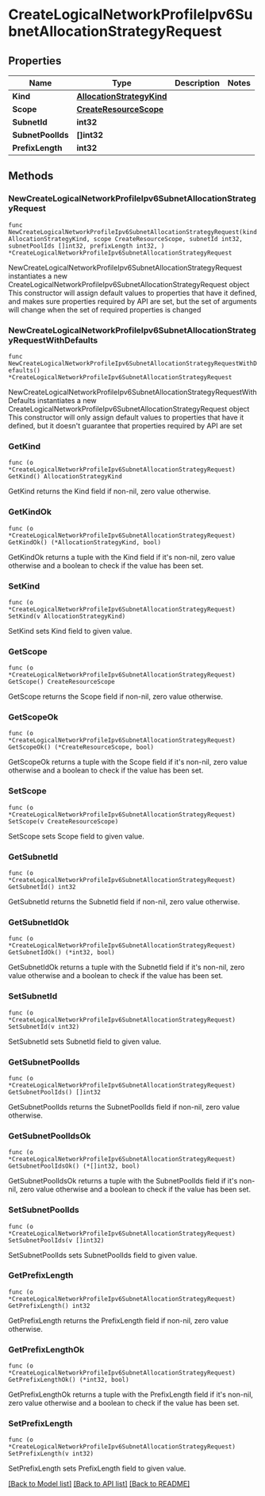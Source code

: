 # CreateLogicalNetworkProfileIpv6SubnetAllocationStrategyRequest

## Properties

Name | Type | Description | Notes
------------ | ------------- | ------------- | -------------
**Kind** | [**AllocationStrategyKind**](AllocationStrategyKind.md) |  | 
**Scope** | [**CreateResourceScope**](CreateResourceScope.md) |  | 
**SubnetId** | **int32** |  | 
**SubnetPoolIds** | **[]int32** |  | 
**PrefixLength** | **int32** |  | 

## Methods

### NewCreateLogicalNetworkProfileIpv6SubnetAllocationStrategyRequest

`func NewCreateLogicalNetworkProfileIpv6SubnetAllocationStrategyRequest(kind AllocationStrategyKind, scope CreateResourceScope, subnetId int32, subnetPoolIds []int32, prefixLength int32, ) *CreateLogicalNetworkProfileIpv6SubnetAllocationStrategyRequest`

NewCreateLogicalNetworkProfileIpv6SubnetAllocationStrategyRequest instantiates a new CreateLogicalNetworkProfileIpv6SubnetAllocationStrategyRequest object
This constructor will assign default values to properties that have it defined,
and makes sure properties required by API are set, but the set of arguments
will change when the set of required properties is changed

### NewCreateLogicalNetworkProfileIpv6SubnetAllocationStrategyRequestWithDefaults

`func NewCreateLogicalNetworkProfileIpv6SubnetAllocationStrategyRequestWithDefaults() *CreateLogicalNetworkProfileIpv6SubnetAllocationStrategyRequest`

NewCreateLogicalNetworkProfileIpv6SubnetAllocationStrategyRequestWithDefaults instantiates a new CreateLogicalNetworkProfileIpv6SubnetAllocationStrategyRequest object
This constructor will only assign default values to properties that have it defined,
but it doesn't guarantee that properties required by API are set

### GetKind

`func (o *CreateLogicalNetworkProfileIpv6SubnetAllocationStrategyRequest) GetKind() AllocationStrategyKind`

GetKind returns the Kind field if non-nil, zero value otherwise.

### GetKindOk

`func (o *CreateLogicalNetworkProfileIpv6SubnetAllocationStrategyRequest) GetKindOk() (*AllocationStrategyKind, bool)`

GetKindOk returns a tuple with the Kind field if it's non-nil, zero value otherwise
and a boolean to check if the value has been set.

### SetKind

`func (o *CreateLogicalNetworkProfileIpv6SubnetAllocationStrategyRequest) SetKind(v AllocationStrategyKind)`

SetKind sets Kind field to given value.


### GetScope

`func (o *CreateLogicalNetworkProfileIpv6SubnetAllocationStrategyRequest) GetScope() CreateResourceScope`

GetScope returns the Scope field if non-nil, zero value otherwise.

### GetScopeOk

`func (o *CreateLogicalNetworkProfileIpv6SubnetAllocationStrategyRequest) GetScopeOk() (*CreateResourceScope, bool)`

GetScopeOk returns a tuple with the Scope field if it's non-nil, zero value otherwise
and a boolean to check if the value has been set.

### SetScope

`func (o *CreateLogicalNetworkProfileIpv6SubnetAllocationStrategyRequest) SetScope(v CreateResourceScope)`

SetScope sets Scope field to given value.


### GetSubnetId

`func (o *CreateLogicalNetworkProfileIpv6SubnetAllocationStrategyRequest) GetSubnetId() int32`

GetSubnetId returns the SubnetId field if non-nil, zero value otherwise.

### GetSubnetIdOk

`func (o *CreateLogicalNetworkProfileIpv6SubnetAllocationStrategyRequest) GetSubnetIdOk() (*int32, bool)`

GetSubnetIdOk returns a tuple with the SubnetId field if it's non-nil, zero value otherwise
and a boolean to check if the value has been set.

### SetSubnetId

`func (o *CreateLogicalNetworkProfileIpv6SubnetAllocationStrategyRequest) SetSubnetId(v int32)`

SetSubnetId sets SubnetId field to given value.


### GetSubnetPoolIds

`func (o *CreateLogicalNetworkProfileIpv6SubnetAllocationStrategyRequest) GetSubnetPoolIds() []int32`

GetSubnetPoolIds returns the SubnetPoolIds field if non-nil, zero value otherwise.

### GetSubnetPoolIdsOk

`func (o *CreateLogicalNetworkProfileIpv6SubnetAllocationStrategyRequest) GetSubnetPoolIdsOk() (*[]int32, bool)`

GetSubnetPoolIdsOk returns a tuple with the SubnetPoolIds field if it's non-nil, zero value otherwise
and a boolean to check if the value has been set.

### SetSubnetPoolIds

`func (o *CreateLogicalNetworkProfileIpv6SubnetAllocationStrategyRequest) SetSubnetPoolIds(v []int32)`

SetSubnetPoolIds sets SubnetPoolIds field to given value.


### GetPrefixLength

`func (o *CreateLogicalNetworkProfileIpv6SubnetAllocationStrategyRequest) GetPrefixLength() int32`

GetPrefixLength returns the PrefixLength field if non-nil, zero value otherwise.

### GetPrefixLengthOk

`func (o *CreateLogicalNetworkProfileIpv6SubnetAllocationStrategyRequest) GetPrefixLengthOk() (*int32, bool)`

GetPrefixLengthOk returns a tuple with the PrefixLength field if it's non-nil, zero value otherwise
and a boolean to check if the value has been set.

### SetPrefixLength

`func (o *CreateLogicalNetworkProfileIpv6SubnetAllocationStrategyRequest) SetPrefixLength(v int32)`

SetPrefixLength sets PrefixLength field to given value.



[[Back to Model list]](../README.md#documentation-for-models) [[Back to API list]](../README.md#documentation-for-api-endpoints) [[Back to README]](../README.md)


